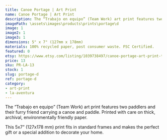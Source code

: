 ```yaml
---
title: Canoe Portage | Art Print
name: Canoe Portage | Art Print
description: The “Trabajo en equipo” (Team Work) art print features two paddlers and their furry friend carrying a canoe and paddle. Printed with care on thick, archival, environmentally friendly paper.
imagePath: \assets\images\products\prints\portage\d
image: 1
image2: 1
image3: 1
dimensions: 5" x 7" (127mm x 178mm)
materials: 100% recycled paper, post consumer waste. FSC Certified.
featured: 0
etsy: https://www.etsy.com/listing/1039738497/canoe-portage-art-print-thick-recycled
price: 13
sku: PR-LA-13
stock: 1
slug: portage-d
ref: portage-d
category:
- art-print
- la-aventura
---
```

The “Trabajo en equipo” (Team Work) art print features two paddlers and their furry friend carrying a canoe and paddle. Printed with care on thick, archival, environmentally friendly paper.

This 5x7” (127x178 mm) print fits in standard frames and makes the perfect gift or a special addition to decorate your home.
